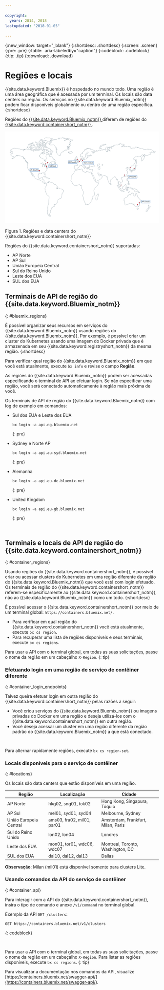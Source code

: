 ```yaml
---

copyright:
  years: 2014, 2018
lastupdated: "2018-01-05"

---
```


{:new_window: target="_blank"}
{:shortdesc: .shortdesc}
{:screen: .screen}
{:pre: .pre}
{:table: .aria-labeledby="caption"}
{:codeblock: .codeblock}
{:tip: .tip}
{:download: .download}

# Regiões e locais
{{site.data.keyword.Bluemix}} é hospedado no mundo todo. Uma região é uma área geográfica que é acessada por um terminal. Os locais são data centers na região. Os serviços no {{site.data.keyword.Bluemix_notm}} podem ficar disponíveis globalmente ou dentro de uma região específica.
{:shortdesc}

Regiões do [{{site.data.keyword.Bluemix_notm}} ](#bluemix_regions) diferem de regiões do [{{site.data.keyword.containershort_notm}} ](#container_regions).

![{{site.data.keyword.containershort_notm}} regiões e data centers](/images/regions.png)

Figura 1. Regiões e data centers do {{site.data.keyword.containershort_notm}}

Regiões do {{site.data.keyword.containershort_notm}} suportadas:
  * AP Norte
  * AP Sul
  * União Europeia Central
  * Sul do Reino Unido
  * Leste dos EUA
  * SUL dos EUA




## Terminais de API de região do {{site.data.keyword.Bluemix_notm}}
{: #bluemix_regions}

É possível organizar seus recursos em serviços do {{site.data.keyword.Bluemix_notm}} usando regiões do {{site.data.keyword.Bluemix_notm}}. Por exemplo, é possível criar um cluster do Kubernetes usando uma imagem do Docker privada que é armazenada em seu {{site.data.keyword.registryshort_notm}} da mesma região.
{:shortdesc}

Para verificar qual região do {{site.data.keyword.Bluemix_notm}} em que você está atualmente, execute `bx info` e revise o campo **Região**.

As regiões do {{site.data.keyword.Bluemix_notm}} podem ser acessadas especificando o terminal de API ao efetuar login. Se não especificar uma região, você será conectado automaticamente à região mais próxima de você.

Os terminais de API de região do {{site.data.keyword.Bluemix_notm}} com log de exemplo em comandos:

  * Sul dos EUA e Leste dos EUA
      ```
      bx login -a api.ng.bluemix.net
      ```
      {: pre}

  * Sydney e Norte AP
      ```
      bx login -a api.au-syd.bluemix.net
      ```
      {: pre}

  * Alemanha
      ```
      bx login -a api.eu-de.bluemix.net
      ```
      {: pre}

  * United Kingdom
      ```
      bx login -a api.eu-gb.bluemix.net
      ```
      {: pre}



<br />


## Terminais e locais de API de região do {{site.data.keyword.containershort_notm}}
{: #container_regions}

Usando regiões do {{site.data.keyword.containershort_notm}}, é possível criar ou acessar clusters do Kubernetes em uma região diferente da região do {{site.data.keyword.Bluemix_notm}} que você está com login efetuado. Os terminais de região do {{site.data.keyword.containershort_notm}} referem-se especificamente ao {{site.data.keyword.containershort_notm}}, não ao {{site.data.keyword.Bluemix_notm}} como um todo.
{:shortdesc}

É possível acessar o {{site.data.keyword.containershort_notm}} por meio de um terminal global: `https://containers.bluemix.net/`.
* Para verificar em qual região do {{site.data.keyword.containershort_notm}} você está atualmente, execute `bx cs region`.
* Para recuperar uma lista de regiões disponíveis e seus terminais, execute `bx cs regions`.

Para usar a API com o terminal global, em todas as suas solicitações, passe o nome da região em um cabeçalho `X-Region`.
{: tip}

### Efetuando login em uma região de serviço de contêiner diferente
{: #container_login_endpoints}

Talvez queira efetuar login em outra região do {{site.data.keyword.containershort_notm}} pelas razões a seguir:
  * Você criou serviços do {{site.data.keyword.Bluemix_notm}} ou imagens privadas do Docker em uma região e deseja utilizá-los com o {{site.data.keyword.containershort_notm}} em outra região.
  * Você deseja acessar um cluster em uma região diferente da região padrão do {{site.data.keyword.Bluemix_notm}} a que está conectado.

</br>

Para alternar rapidamente regiões, execute `bx cs region-set`.

### Locais disponíveis para o serviço de contêiner
{: #locations}

Os locais são data centers que estão disponíveis em uma região.

  | Região | Localização | Cidade |
  |--------|----------|------|
  | AP Norte | hkg02, sng01, tok02 | Hong Kong, Singapura, Tóquio |
  | AP Sul     | mel01, syd01, syd04        | Melbourne, Sydney |
  | União Europeia Central     | ams03, fra02, mil01, par01        | Amsterdam, Frankfurt, Milan, Paris |
  | Sul do Reino Unido      | lon02, lon04         | Londres |
  | Leste dos EUA      | <ph class="mon">mon01, </ph>tor01, wdc06, wdc07        | <ph class="mon">Montreal, </ph>Toronto, Washington, DC |
  | SUL dos EUA     | dal10, dal12, dal13      | Dallas |

**Observação**: Milan (mil01) está disponível somente para clusters Lite.

### Usando comandos da API do serviço de contêiner
{: #container_api}

Para interagir com a API do {{site.data.keyword.containershort_notm}}, insira o tipo de comando e anexe `/v1/command` no terminal global.

Exemplo da API `GET /clusters`:
  ```
  GET https://containers.bluemix.net/v1/clusters
  ```
  {: codeblock}

</br>

Para usar a API com o terminal global, em todas as suas solicitações, passe o nome da região em um cabeçalho `X-Region`. Para listar as regiões disponíveis, execute `bx cs regions`.
{: tip}

Para visualizar a documentação nos comandos da API, visualize [https://containers.bluemix.net/swagger-api/](https://containers.bluemix.net/swagger-api/).
